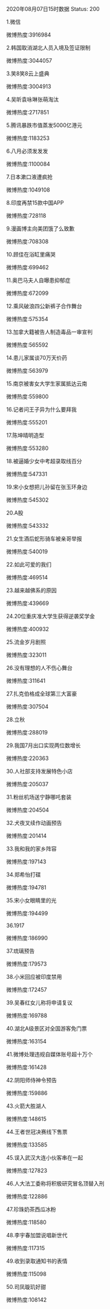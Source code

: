 2020年08月07日15时数据
Status: 200

1.微信

微博热度:3916984

2.韩国取消湖北人员入境及签证限制

微博热度:3044057

3.笑8笑8云上盛典

微博热度:3004913

4.吴昕袁咏琳张萌淘汰

微博热度:2717851

5.腾讯暴跌市值蒸发5000亿港元

微博热度:1183253

6.八月必须发发发

微博热度:1100084

7.日本漱口液遭疯抢

微博热度:1049108

8.印度再禁15款中国APP

微博热度:728118

9.漫画博主向美团饿了么致歉

微博热度:708308

10.顾佳在浴缸里痛哭

微博热度:699462

11.奥巴马夫人自曝患抑郁症

微博热度:672099

12.乘风破浪四公新裤子合作舞台

微博热度:575354

13.加拿大籍被告人制造毒品一审宣判

微博热度:565592

14.患儿家属谈70万天价药

微博热度:563979

15.南京被害女大学生家属抵达云南

微博热度:559800

16.记者问王子异为什么要拜我

微博热度:555201

17.陈坤晴明造型

微博热度:553280

18.被逼婚少女中考超录取线百分

微博热度:547331

19.宋小女想把儿孙留在张玉环身边

微博热度:545302

20.A股

微博热度:543332

21.女生酒后蛇形骑车被亲哥举报

微博热度:540019

22.如此可爱的我们

微博热度:469514

23.越来越佛系的原因

微博热度:439669

24.20位重庆准大学生获得逆袭奖学金

微博热度:400932

25.流金岁月剧照

微博热度:323011

26.没有理想的人不伤心舞台

微博热度:311641

27.扎克伯格成全球第三大富豪

微博热度:307504

28.立秋

微博热度:288019

29.我国7月出口实现两位数增长

微博热度:220363

30.人社部支持发展特色小店

微博热度:205037

31.粉丝机场送宁静哪吒套装

微博热度:204504

32.犬夜叉续作动画预告

微博热度:201414

33.我和我的家乡阵容

微博热度:197143

34.郑希怡打碟

微博热度:194781

35.宋小女眼睛里的光

微博热度:194499

36.1917

微博热度:186990

37.琉璃预告

微博热度:179573

38.小米回应被印度禁用

微博热度:172457

39.吴春红女儿称将申请复议

微博热度:169788

40.湖北A级景区对全国游客免门票

微博热度:163154

41.微博处理违规自媒体账号超十万个

微博热度:161428

42.阴阳师侍神令预告

微博热度:159886

43.火箭大胜湖人

微博热度:148615

44.王者世冠决赛线下售票

微博热度:133585

45.误入武汉大连小伙客串在一起

微博热度:127823

46.人大法工委称将积极研究冒名顶替入刑

微博热度:122886

47.珍珠奶茶西瓜冰粉

微博热度:118580

48.李宇春加盟说唱新世代

微博热度:117315

49.收到录取通知书的表情

微博热度:115098

50.司凤璇玑好甜

微博热度:108142


